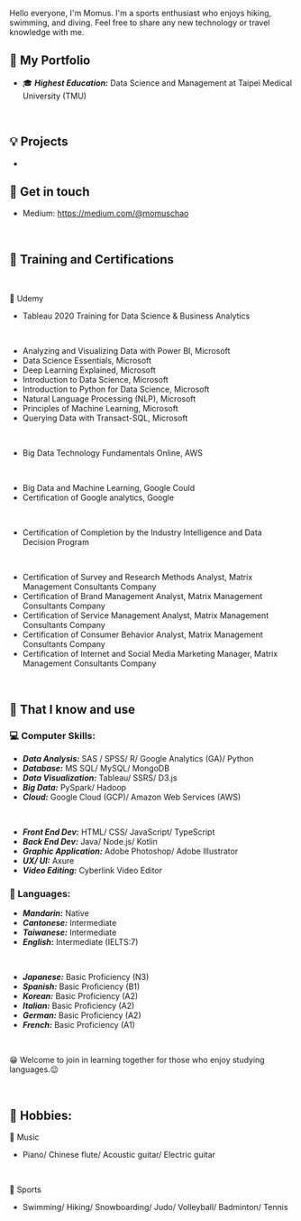 Hello everyone, I'm Momus. I'm a sports enthusiast who enjoys hiking, swimming, and diving. Feel free to share any new technology or travel knowledge with me.

## 💼 My Portfolio
- 🎓 ***Highest Education:*** Data Science and Management at Taipei Medical University (TMU)
<br>

## 💡 Projects
- 

## 🔗 Get in touch
- Medium: https://medium.com/@momuschao
<br>

## 📖 Training and Certifications
<br>

🍦 Udemy
- Tableau 2020 Training for Data Science & Business Analytics
<br>

- Analyzing and Visualizing Data with Power BI, Microsoft
- Data Science Essentials, Microsoft
- Deep Learning Explained, Microsoft
- Introduction to Data Science, Microsoft
- Introduction to Python for Data Science, Microsoft
- Natural Language Processing (NLP), Microsoft
- Principles of Machine Learning, Microsoft
- Querying Data with Transact-SQL, Microsoft
<br>

- Big Data Technology Fundamentals Online, AWS
<br>

- Big Data and Machine Learning, Google Could
- Certification of Google analytics, Google
<br>

- Certification of Completion by the Industry Intelligence and Data Decision Program
<br>

- Certification of Survey and Research Methods Analyst, Matrix Management Consultants Company
- Certification of Brand Management Analyst, Matrix Management Consultants Company
- Certification of Service Management Analyst, Matrix Management Consultants Company
- Certification of Consumer Behavior Analyst, Matrix Management Consultants Company
- Certification of Internet and Social Media Marketing Manager, Matrix Management Consultants Company
<br>

## 🧠 That I know and use
### 💻 Computer Skills:
- ***Data Analysis:***  SAS / SPSS/ R/ Google Analytics (GA)/ Python
- ***Database:***  MS SQL/ MySQL/ MongoDB
- ***Data Visualization:***  Tableau/ SSRS/ D3.js
- ***Big Data:***  PySpark/ Hadoop
- ***Cloud:***  Google Cloud (GCP)/ Amazon Web Services (AWS)
<br>

- ***Front End Dev:***  HTML/ CSS/ JavaScript/ TypeScript
- ***Back End Dev:***  Java/ Node.js/ Kotlin
- ***Graphic Application:***  Adobe Photoshop/ Adobe Illustrator
- ***UX/ UI:***  Axure
- ***Video Editing:***  Cyberlink Video Editor

### 💬 Languages:
- ***Mandarin:***  Native
- ***Cantonese:***  Intermediate
- ***Taiwanese:***  Intermediate
- ***English:***  Intermediate (IELTS:7)
<br>

- ***Japanese:***  Basic Proficiency (N3)
- ***Spanish:***  Basic Proficiency (B1)
- ***Korean:***  Basic Proficiency (A2)
- ***Italian:***  Basic Proficiency (A2)
- ***German:***  Basic Proficiency (A2)
- ***French:***  Basic Proficiency (A1)
<br>

😁 Welcome to join in learning together for those who enjoy studying languages.😉

<br>


## 🌠 Hobbies:
🎼 Music
- Piano/ Chinese flute/ Acoustic guitar/ Electric guitar
<br>

🚴 Sports
- Swimming/ Hiking/ Snowboarding/ Judo/ Volleyball/ Badminton/ Tennis
